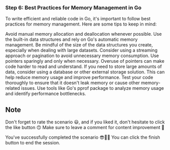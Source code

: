 
### Step 6: Best Practices for Memory Management in Go

To write efficient and reliable code in Go, it's important to follow best practices for memory management. Here are some tips to keep in mind:

Avoid manual memory allocation and deallocation whenever possible. Use the built-in data structures and rely on Go's automatic memory management.
Be mindful of the size of the data structures you create, especially when dealing with large datasets. Consider using a streaming approach or pagination to avoid unnecessary memory consumption.
Use pointers sparingly and only when necessary. Overuse of pointers can make code harder to read and understand.
If you need to store large amounts of data, consider using a database or other external storage solution. This can help reduce memory usage and improve performance.
Test your code thoroughly to ensure that it doesn't leak memory or cause other memory-related issues. Use tools like Go's pprof package to analyze memory usage and identify performance bottlenecks.

## Note

Don't forget to rate the scenario 😃,
and if you liked it, don't hesitate to click the like button 🙃
Make sure to leave a comment for content improvement 🙏

You've successfully completed the scenario 😎👏🏻
You can click the finish button to end the session.


